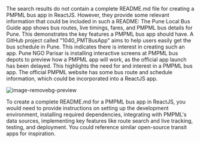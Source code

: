 The search results do not contain a complete README.md file for creating a PMPML bus app in ReactJS. However, they provide some relevant information that could be included in such a README:
The Pune Local Bus Guide app shows bus routes, live timings, fares, and PMPML bus details for Pune. This demonstrates the key features a PMPML bus app should have.
A GitHub project called "1040_PMTBusApp" aims to help users easily get the bus schedule in Pune. This indicates there is interest in creating such an app.
Pune NGO Parisar is installing interactive screens at PMPML bus depots to preview how a PMPML app will work, as the official app launch has been delayed. This highlights the need for and interest in a PMPML bus app.
The official PMPML website has some bus route and schedule information, which could be incorporated into a ReactJS app.

![image-removebg-preview](https://github.com/benteer/Bus-Pmpl-Pune/assets/107338393/c2651e61-defc-4cb7-8d47-76024b30449d)

To create a complete README.md for a PMPML bus app in ReactJS, you would need to provide instructions on setting up the development environment, installing required dependencies, integrating with PMPML's data sources, implementing key features like route search and live tracking, testing, and deployment. You could reference similar open-source transit apps for inspiration.
